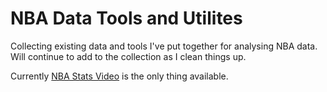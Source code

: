 # NBA Data Tools and Utilites

Collecting existing data and tools I've put together for analysing NBA data.
Will continue to add to the collection as I clean things up.

Currently [NBA Stats Video]() is the only thing available. 